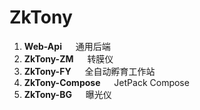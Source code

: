 # ZkTony

 1. **Web-Api** &emsp; 通用后端
 2. **ZkTony-ZM** &emsp; 转膜仪
 3. **ZkTony-FY** &emsp; 全自动孵育工作站
 4. **ZkTony-Compose** &emsp; JetPack Compose
 5. **ZkTony-BG** &emsp; 曝光仪
